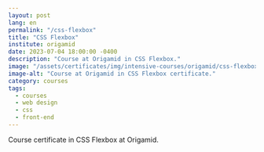 ```yaml
---
layout: post
lang: en
permalink: "/css-flexbox"
title: "CSS Flexbox"
institute: origamid
date: 2023-07-04 18:00:00 -0400
description: "Course at Origamid in CSS Flexbox."
image: "/assets/certificates/img/intensive-courses/origamid/css-flexbox/front-en.jpg"
image-alt: "Course at Origamid in CSS Flexbox certificate."
category: courses
tags:
  - courses
  - web design
  - css
  - front-end
---
```


Course certificate in CSS Flexbox at Origamid.
